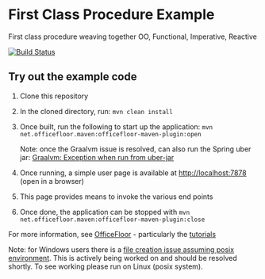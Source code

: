 # First Class Procedure Example

First class procedure weaving together OO, Functional, Imperative, Reactive

[![Build Status](https://travis-ci.com/sagenschneider/OoFunctionImperativeReactive.svg?branch=master)](https://travis-ci.com/sagenschneider/OoFunctionImperativeReactive)

## Try out the example code

 1. Clone this repository
 
 1. In the cloned directory, run: `mvn clean install`
 
 1. Once built, run the following to start up the application: `mvn net.officefloor.maven:officefloor-maven-plugin:open`
 
    Note: once the Graalvm issue is resolved, can also run the Spring uber jar: [Graalvm: Exception when run from uber-jar](https://github.com/graalvm/graaljs/issues/125)
    
 1. Once running, a simple user page is available at [http://localhost:7878](http://localhost:7878)  (open in a browser)
 
 1. This page provides means to invoke the various end points
 
 1. Once done, the application can be stopped with `mvn net.officefloor.maven:officefloor-maven-plugin:close`

For more information, see [OfficeFloor](http://officefloor.net) - particularly the [tutorials](http://officefloor.net/tutorials/)

Note: for Windows users there is a [file creation issue assuming posix environment](https://github.com/sagenschneider/OfficeFloor/issues/312).  This is actively being worked on and should be resolved shortly.  To see working please run on Linux (posix system).
